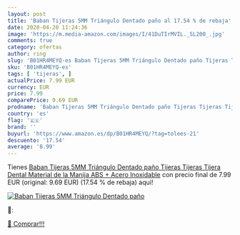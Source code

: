 ```yaml
---
layout: post
title: 'Baban Tijeras 5MM Triángulo Dentado paño al 17.54 % de rebaja'
date: 2020-04-20 11:24:36
image: 'https://m.media-amazon.com/images/I/41DuTIrMVIL._SL200_.jpg'
comments: true
category: ofertas
author: ring
slug: 'B01HR4MEYQ-es Baban Tijeras 5MM Triángulo Dentado paño Tijeras Tijeras...'
sku: 'B01HR4MEYQ-es'
tags: [ 'tijeras', ]
actualPrice: 7.99 EUR
currency: EUR
price: 7.99
comparePrice: 9.69 EUR
prodname: 'Baban Tijeras 5MM Triángulo Dentado paño Tijeras Tijeras Tijera Dental Material de la Manija ABS + Acero Inoxidable'
country: 'es'
flag: '🇪🇸'
brand: ''
buyurl: 'https://www.amazon.es/dp/B01HR4MEYQ/?tag=tolees-21'
descuento: '17.54'
average: '8.99'
---
```


Tienes [Baban Tijeras 5MM Triángulo Dentado paño Tijeras Tijeras Tijera Dental Material de la Manija ABS + Acero Inoxidable](https://www.amazon.es/dp/B01HR4MEYQ/?tag=tolees-21) con precio final de  7.99 EUR (original: 9.69 EUR) (17.54 %  de rebaja) aqui!

[![Baban Tijeras 5MM Triángulo Dentado paño](https://m.media-amazon.com/images/I/41DuTIrMVIL._SL200_.jpg)](https://www.amazon.es/dp/B01HR4MEYQ/?tag=tolees-21)

🔎:


[🛒 Comprar!!!](https://www.amazon.es/dp/B01HR4MEYQ/?tag=tolees-21)
